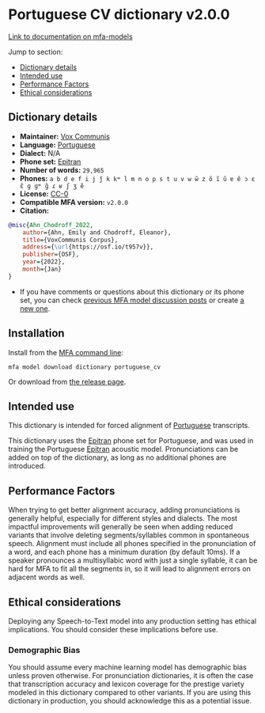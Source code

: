 
# Portuguese CV dictionary v2.0.0

[Link to documentation on mfa-models](https://mfa-models.readthedocs.io/en/main/dictionary/portuguese_cv.html)

Jump to section:

- [Dictionary details](#dictionary-details)
- [Intended use](#intended-use)
- [Performance Factors](#performance-factors)
- [Ethical considerations](#ethical-considerations)

## Dictionary details

- **Maintainer:** [Vox Communis](https://osf.io/t957v/)
- **Language:** [Portuguese](https://en.wikipedia.org/wiki/Portuguese_language)
- **Dialect:** N/A
- **Phone set:** [Epitran](https://github.com/dmort27/epitran)
- **Number of words:** `29,965`
- **Phones:** `a b d e f i j j̃ k kʷ l m n o p s t u v w w̃ z õ ĩ ũ ɐ ɐ̃ ɔ ɛ ɛ̃ ɡ ɡʷ ɡ̃ ɾ ʁ ʃ ʒ ẽ`
- **License:** [CC-0](https://creativecommons.org/publicdomain/zero/1.0/)
- **Compatible MFA version:** `v2.0.0`
- **Citation:**

```bibtex
@misc{Ahn_Chodroff_2022,
	author={Ahn, Emily and Chodroff, Eleanor},
	title={VoxCommunis Corpus},
	address={\url{https://osf.io/t957v}},
	publisher={OSF},
	year={2022},
	month={Jan}
}
```

- If you have comments or questions about this dictionary or its phone set, you can check [previous MFA model discussion posts](https://github.com/MontrealCorpusTools/mfa-models/discussions?discussions_q=Portuguese+CV+dictionary+v2.0.0) or create [a new one](https://github.com/MontrealCorpusTools/mfa-models/discussions/new).

## Installation

Install from the [MFA command line](https://montreal-forced-aligner.readthedocs.io/en/latest/user_guide/models/index.html):

```
mfa model download dictionary portuguese_cv
```

Or download from [the release page](https://github.com/MontrealCorpusTools/mfa-models/releases/tag/dictionary-portuguese_cv-v2.0.0).

## Intended use

This dictionary is intended for forced alignment of [Portuguese](https://en.wikipedia.org/wiki/Portuguese_language) transcripts.

This dictionary uses the [Epitran](https://github.com/dmort27/epitran) phone set for Portuguese, and was used in training the Portuguese [Epitran](https://github.com/dmort27/epitran) acoustic model. Pronunciations can be added on top of the dictionary, as long as no additional phones are introduced.

## Performance Factors

When trying to get better alignment accuracy, adding pronunciations is generally helpful, especially for different styles and dialects. The most impactful improvements will generally be seen when adding reduced variants that involve deleting segments/syllables common in spontaneous speech.  Alignment must include all phones specified in the pronunciation of a word, and each phone has a minimum duration (by default 10ms). If a speaker pronounces a multisyllabic word with just a single syllable, it can be hard for MFA to fit all the segments in, so it will lead to alignment errors on adjacent words as well.

## Ethical considerations

Deploying any Speech-to-Text model into any production setting has ethical implications. You should consider these implications before use.

### Demographic Bias

You should assume every machine learning model has demographic bias unless proven otherwise. For pronunciation dictionaries, it is often the case that transcription accuracy and lexicon coverage for the prestige variety modeled in this dictionary compared to other variants. If you are using this dictionary in production, you should acknowledge this as a potential issue.
